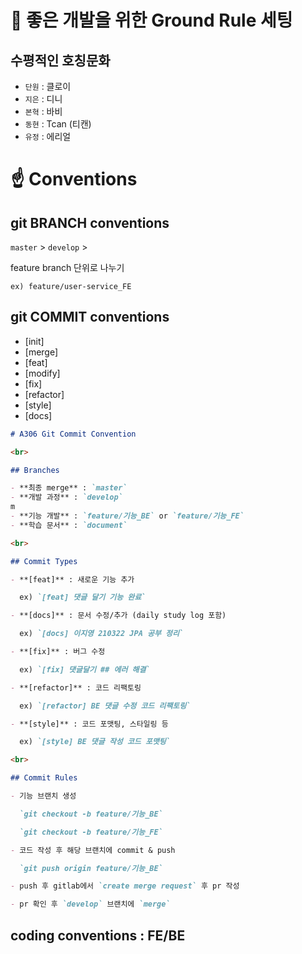 # :rocket: 좋은 개발을 위한 Ground Rule 세팅

## 수평적인 호칭문화

* `단원` : 클로이
* `지은` : 디니
* `본혁` : 바비
* `동현` : Tcan (티캔)
* `유정` : 에리얼



# :point_up: Conventions

## git BRANCH conventions

`master` > `develop` >

feature branch 단위로 나누기

```
ex) feature/user-service_FE
```

## git COMMIT conventions

- [init]
- [merge]
- [feat]
- [modify]
- [fix]
- [refactor]
- [style]
- [docs]

```markdown
# A306 Git Commit Convention

<br>

## Branches

- **최종 merge** : `master`
- **개발 과정** : `develop`
m
- **기능 개발** : `feature/기능_BE` or `feature/기능_FE`
- **학습 문서** : `document`

<br>

## Commit Types

- **[feat]** : 새로운 기능 추가

  ex) `[feat] 댓글 달기 기능 완료`

- **[docs]** : 문서 수정/추가 (daily study log 포함)

  ex) `[docs] 이지영 210322 JPA 공부 정리`

- **[fix]** : 버그 수정

  ex) `[fix] 댓글달기 ## 에러 해결`

- **[refactor]** : 코드 리팩토링

  ex) `[refactor] BE 댓글 수정 코드 리팩토링`

- **[style]** : 코드 포맷팅, 스타일링 등

  ex) `[style] BE 댓글 작성 코드 포맷팅`

<br>

## Commit Rules

- 기능 브랜치 생성

  `git checkout -b feature/기능_BE`

  `git checkout -b feature/기능_FE`

- 코드 작성 후 해당 브랜치에 commit & push

  `git push origin feature/기능_BE`

- push 후 gitlab에서 `create merge request` 후 pr 작성

- pr 확인 후 `develop` 브랜치에 `merge`
```



## coding conventions : FE/BE